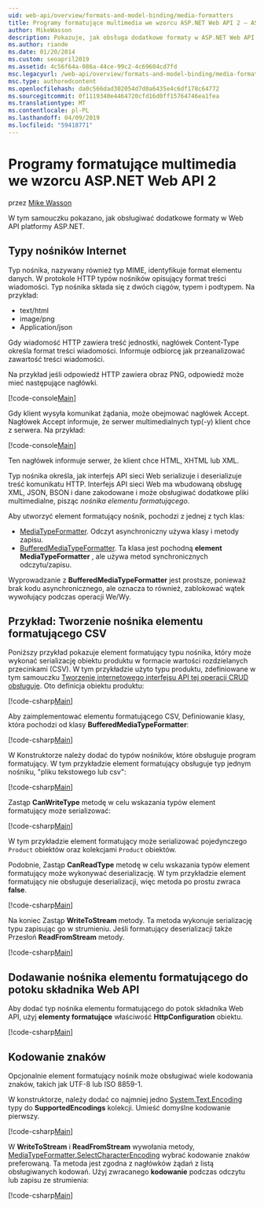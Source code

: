 ```yaml
---
uid: web-api/overview/formats-and-model-binding/media-formatters
title: Programy formatujące multimedia we wzorcu ASP.NET Web API 2 — ASP.NET 4.x
author: MikeWasson
description: Pokazuje, jak obsługa dodatkowe formaty w ASP.NET Web API platformy ASP.NET 4.x.
ms.author: riande
ms.date: 01/20/2014
ms.custom: seoapril2019
ms.assetid: 4c56f64a-086a-44ce-99c2-4c69604cd7fd
msc.legacyurl: /web-api/overview/formats-and-model-binding/media-formatters
msc.type: authoredcontent
ms.openlocfilehash: da0c566dad302054d7d0a6435e4c6df178c64772
ms.sourcegitcommit: 0f1119340e4464720cfd16d0ff15764746ea1fea
ms.translationtype: MT
ms.contentlocale: pl-PL
ms.lasthandoff: 04/09/2019
ms.locfileid: "59418771"
---
```

# <a name="media-formatters-in-aspnet-web-api-2"></a>Programy formatujące multimedia we wzorcu ASP.NET Web API 2

przez [Mike Wasson](https://github.com/MikeWasson)

W tym samouczku pokazano, jak obsługiwać dodatkowe formaty w Web API platformy ASP.NET.

## <a name="internet-media-types"></a>Typy nośników Internet

Typ nośnika, nazywany również typ MIME, identyfikuje format elementu danych. W protokole HTTP typów nośników opisujący format treści wiadomości. Typ nośnika składa się z dwóch ciągów, typem i podtypem. Na przykład:

- text/html
- image/png
- Application/json

Gdy wiadomość HTTP zawiera treść jednostki, nagłówek Content-Type określa format treści wiadomości. Informuje odbiorcę jak przeanalizować zawartość treści wiadomości.

Na przykład jeśli odpowiedź HTTP zawiera obraz PNG, odpowiedź może mieć następujące nagłówki.

[!code-console[Main](media-formatters/samples/sample1.cmd)]

Gdy klient wysyła komunikat żądania, może obejmować nagłówek Accept. Nagłówek Accept informuje, że serwer multimedialnych typ(-y) klient chce z serwera. Na przykład:

[!code-console[Main](media-formatters/samples/sample2.cmd)]

Ten nagłówek informuje serwer, że klient chce HTML, XHTML lub XML.

Typ nośnika określa, jak interfejs API sieci Web serializuje i deserializuje treść komunikatu HTTP. Interfejs API sieci Web ma wbudowaną obsługę XML, JSON, BSON i dane zakodowane i może obsługiwać dodatkowe pliki multimedialne, pisząc *nośnika elementu formatującego*.

Aby utworzyć element formatujący nośnik, pochodzi z jednej z tych klas:

- [MediaTypeFormatter](https://msdn.microsoft.com/library/system.net.http.formatting.mediatypeformatter.aspx). Odczyt asynchroniczny używa klasy i metody zapisu.
- [BufferedMediaTypeFormatter](https://msdn.microsoft.com/library/system.net.http.formatting.bufferedmediatypeformatter.aspx). Ta klasa jest pochodną **element MediaTypeFormatter** , ale używa metod synchronicznych odczytu/zapisu.

Wyprowadzanie z **BufferedMediaTypeFormatter** jest prostsze, ponieważ brak kodu asynchronicznego, ale oznacza to również, zablokować wątek wywołujący podczas operacji We/Wy.

## <a name="example-creating-a-csv-media-formatter"></a>Przykład: Tworzenie nośnika elementu formatującego CSV

Poniższy przykład pokazuje element formatujący typu nośnika, który może wykonać serializację obiektu produktu w formacie wartości rozdzielanych przecinkami (CSV). W tym przykładzie użyto typu produktu, zdefiniowane w tym samouczku [Tworzenie internetowego interfejsu API tej operacji CRUD obsługuje](../older-versions/creating-a-web-api-that-supports-crud-operations.md). Oto definicja obiektu produktu:

[!code-csharp[Main](media-formatters/samples/sample3.cs)]

Aby zaimplementować elementu formatującego CSV, Definiowanie klasy, która pochodzi od klasy **BufferedMediaTypeFormatter**:

[!code-csharp[Main](media-formatters/samples/sample4.cs)]

W Konstruktorze należy dodać do typów nośników, które obsługuje program formatujący. W tym przykładzie element formatujący obsługuje typ jednym nośniku, &quot;pliku tekstowego lub csv&quot;:

[!code-csharp[Main](media-formatters/samples/sample5.cs)]

Zastąp **CanWriteType** metodę w celu wskazania typów element formatujący może serializować:

[!code-csharp[Main](media-formatters/samples/sample6.cs)]

W tym przykładzie element formatujący może serializować pojedynczego `Product` obiektów oraz kolekcjami `Product` obiektów.

Podobnie, Zastąp **CanReadType** metodę w celu wskazania typów element formatujący może wykonywać deserializację. W tym przykładzie element formatujący nie obsługuje deserializacji, więc metoda po prostu zwraca **false**.

[!code-csharp[Main](media-formatters/samples/sample7.cs)]

Na koniec Zastąp **WriteToStream** metody. Ta metoda wykonuje serializację typu zapisując go w strumieniu. Jeśli formatujący deserializacji także Przesłoń **ReadFromStream** metody.

[!code-csharp[Main](media-formatters/samples/sample8.cs)]

## <a name="adding-a-media-formatter-to-the-web-api-pipeline"></a>Dodawanie nośnika elementu formatującego do potoku składnika Web API

Aby dodać typ nośnika elementu formatującego do potok składnika Web API, użyj **elementy formatujące** właściwość **HttpConfiguration** obiektu.

[!code-csharp[Main](media-formatters/samples/sample9.cs)]

## <a name="character-encodings"></a>Kodowanie znaków

Opcjonalnie element formatujący nośnik może obsługiwać wiele kodowania znaków, takich jak UTF-8 lub ISO 8859-1.

W konstruktorze, należy dodać co najmniej jedno [System.Text.Encoding](https://msdn.microsoft.com/library/system.text.encoding.aspx) typy do **SupportedEncodings** kolekcji. Umieść domyślne kodowanie pierwszy.

[!code-csharp[Main](media-formatters/samples/sample10.cs?highlight=6-7)]

W **WriteToStream** i **ReadFromStream** wywołania metody, [MediaTypeFormatter.SelectCharacterEncoding](https://msdn.microsoft.com/library/hh969054.aspx) wybrać kodowanie znaków preferowaną. Ta metoda jest zgodna z nagłówków żądań z listą obsługiwanych kodowań. Użyj zwracanego **kodowanie** podczas odczytu lub zapisu ze strumienia:

[!code-csharp[Main](media-formatters/samples/sample11.cs?highlight=3,5)]
